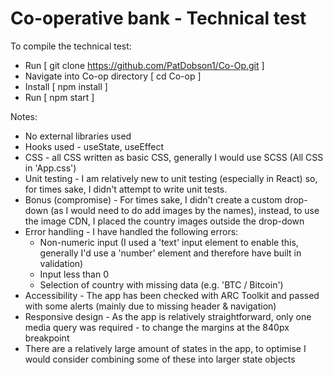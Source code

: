 # Co-operative bank -  Technical test

To compile the technical test:

 - Run [ git clone https://github.com/PatDobson1/Co-Op.git ]
 - Navigate into Co-op directory [ cd Co-op ]
 - Install [ npm install ]
 - Run [ npm start ]

 Notes:

  - No external libraries used
  - Hooks used - useState, useEffect
  - CSS - all CSS written as basic CSS, generally I would use SCSS (All CSS in 'App.css')
  - Unit testing - I am relatively new to unit testing (especially in React) so, for times sake, I didn't attempt to write unit tests.
  - Bonus (compromise) - For times sake, I didn't create a custom drop-down (as I would need to do add images by the names), instead, to use the image CDN, I placed the country images outside the drop-down
  - Error handling - I have handled the following errors:
    - Non-numeric input (I used a 'text' input element to enable this, generally I'd use a 'number' element and therefore have built in validation)
    - Input less than 0
    - Selection of country with missing data (e.g. 'BTC / Bitcoin')
  - Accessibility -  The app has been checked with ARC Toolkit and passed with some alerts (mainly due to missing header & navigation)
  - Responsive design - As the app is relatively straightforward, only one media query was required - to change the margins at the 840px breakpoint
  - There are a relatively large amount of states in the app, to optimise I would consider combining some of these into larger state objects
